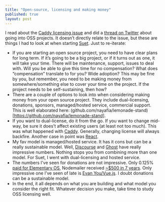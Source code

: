 ```yaml
---
title: "Open-source, licensing and making money"
published: true
layout: post
---
```


I read about the [Caddy licensing issue](https://caddy.community/t/the-realities-of-being-a-foss-maintainer/2728) and did a [thread on Twitter](https://twitter.com/kehers/status/909714002954960896) about going into OSS projects. It doesn’t directly relate to the issue, but these are things I had to look at when starting [Suet](https://github.com/kehers/suet).  Just to re-iterate:

- If you are starting an open source project, you need to have clear plans for long term. If it’s going to be a big project, or if it turns out as one, it will take your time. There will be maintenance, support, issues to deal with.  Will you be able to give this time for no compensation? What does “compensation” translate to for you? Wide adoption? This may be fine by you, but remember, you need to be making money from somewhere/something else to cover your time on the project. If the project needs to be self-sustaining, then how?
- There are a couple of options to look into when considering making money from your open source project.  They include dual-licensing, donations, sponsors, managed/hosted service, commercial support. This is well elaborated here: (github.com/nayafia/lemonade-stand)[https://github.com/nayafia/lemonade-stand]. 
- If you want to dual-license, do it from the go. If you want to change mid-way, be sure it does’t affect existing users (at least not too much). This was what happened with [Caddy](https://caddyserver.com/blog/accouncing-caddy-commercial-licenses). Generally, changing license will always backfire. Another case in point was [React](https://github.com/facebook/react/issues/7293).
- My fav model is managed/hosted service. It has it cons but can be a really sustainable model. Well, [Discourse](https://www.indiehackers.com/businesses/discourse) and [Ghost](https://ghost.org/about/#metrics) have really impressive numbers. Nothing stops you from combining more than one model. For Suet, I went with dual-licensing and hosted service.
- The numbers I've seen for donations are not impressive. Only 0.125% [paid for Elementary OS](http://blog.elementary.io/post/110645528530/payments), Nodemailer received [~$500 in 7 years](https://blog.nodemailer.com/2017/02/02/nodemailer-v3-0-0/). Only impressive one I’ve seen of late is [Evan You/Vue.js](https://www.patreon.com/evanyou). I doubt donations can be a sustainable model.
- In the end, it all depends on what you are building and what model you consider the right fit. Whatever decision you make, take time to study OSS licensing well.
